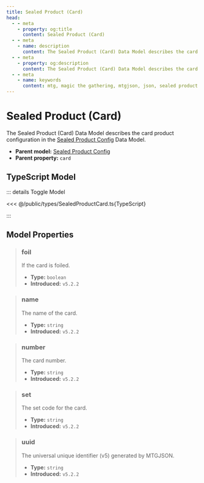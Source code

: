 ```yaml
---
title: Sealed Product (Card)
head:
  - - meta
    - property: og:title
      content: Sealed Product (Card)
  - - meta
    - name: description
      content: The Sealed Product (Card) Data Model describes the card product properties for the purchaseable product of a Set Data Model.
  - - meta
    - property: og:description
      content: The Sealed Product (Card) Data Model describes the card product properties for the purchaseable product of a Set Data Model.
  - - meta
    - name: keywords
      content: mtg, magic the gathering, mtgjson, json, sealed product card
---
```


# Sealed Product (Card)

The Sealed Product (Card) Data Model describes the card product configuration in the [Sealed Product Config](/data-models/sealed-product/sealed-product-config/) Data Model.

- **Parent model:** [Sealed Product Config](/data-models/sealed-product/sealed-product-config/)
- **Parent property:** `card`

## TypeScript Model

::: details Toggle Model

<<< @/public/types/SealedProductCard.ts{TypeScript}

:::

## Model Properties

> ### foil
>
> If the card is foiled.
>
> - **Type:** `boolean`
> - **Introduced:** `v5.2.2`

> ### name
>
> The name of the card.
>
> - **Type:** `string`
> - **Introduced:** `v5.2.2`

> ### number
>
> The card number.
>
> - **Type:** `string`
> - **Introduced:** `v5.2.2`

> ### set
>
> The set code for the card.
>
> - **Type:** `string`
> - **Introduced:** `v5.2.2`

> ### uuid
>
> The universal unique identifier (v5) generated by MTGJSON.
>
> - **Type:** `string`
> - **Introduced:** `v5.2.2`
